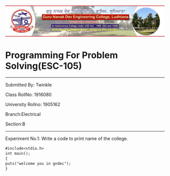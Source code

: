 ![gne](https://raw.githubusercontent.com/Twinkle337/PPSreport/master/321.jpg)
# Programming For Problem Solving(ESC-105)
------
Submitted By: Twinkle

Class RollNo: 1916080

University Rollno: 1905162

Branch:Electrical

Section:B

---------------

Experiment No.1:
Write a code to print name of the college.

```
#include<stdio.h>
int main();
{
puts("welcome you in gndec");
}
```
